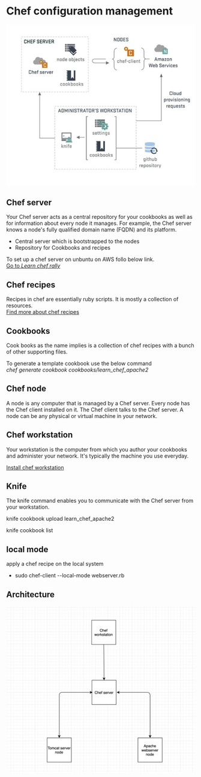 # Chef configuration management

![Chef configuration management](https://github.com/richytomy/diagrams/blob/master/chef_configuration_management.jpg)



## Chef server
Your Chef server acts as a central repository for your cookbooks as well as for information about every node it manages. For example, the Chef server knows a node's fully qualified domain name (FQDN) and its platform.

* Central server which is bootstrapped to the nodes  
* Repository for Cookbooks and recipes  

To set up a chef server on unbuntu on AWS  follo below link.  
[Go to _Learn chef rally_](https://learn.chef.io/modules/learn-the-basics/ubuntu/aws#/)

## Chef recipes
Recipes in chef are essentially ruby scripts. It is mostly a collection of resources.  
[Find more about chef recipes](https://docs.chef.io/recipes.html)

## Cookbooks
Cook books as the name implies is a collection of chef recipes with a bunch of other supporting files.

To generate a template cookbook use the below command  
_chef generate cookbook cookbooks/learn_chef_apache2_


## Chef node

A node is any computer that is managed by a Chef server. Every node has the Chef client installed on it. The Chef client talks to the Chef server. A node can be any physical or virtual machine in your network.

## Chef workstation
Your workstation is the computer from which you author your cookbooks and administer your network. It's typically the machine you use everyday. 

[Install chef workstation](https://downloads.chef.io/chef-workstation/)

## Knife
The knife command enables you to communicate with the Chef server from your workstation.

knife cookbook upload learn_chef_apache2

knife cookbook list


## local mode
apply a chef recipe on the local system
* sudo chef-client --local-mode webserver.rb


## Architecture

![Basic chef server node setup](https://github.com/richytomy/diagrams/blob/master/Screen%20Shot%202019-05-07%20at%208.51.48%20AM.png)
